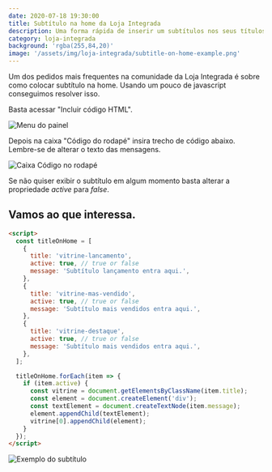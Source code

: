 ```yaml
---
date: 2020-07-18 19:30:00
title: Subtítulo na home da Loja Integrada
description: Uma forma rápida de inserir um subtítulos nos seus títulos da home da sua loja integrada
category: loja-integrada
background: 'rgba(255,84,20)'
image: '/assets/img/loja-integrada/subtitle-on-home-example.png'
---
```


Um dos pedidos mais frequentes na comunidade da Loja Integrada é sobre como colocar subtítulo na home. Usando um pouco de javascript conseguimos resolver isso.

Basta acessar "Incluir código HTML".

![Menu do painel](/assets/img/loja-integrada/subtitle-on-home-menu.png)

Depois na caixa "Código do rodapé" insira trecho de código abaixo. Lembre-se de alterar o texto das mensagens.

![Caixa Código no rodapé](/assets/img/loja-integrada/subtitle-on-home-textarea.png)

Se não quiser exibir o subtítulo em algum momento basta alterar a propriedade _active_ para _false_.

## Vamos ao que interessa.

```html
<script>
  const titleOnHome = [
    {
      title: 'vitrine-lancamento',
      active: true, // true or false
      message: 'Subtítulo lançamento entra aqui.',
    },
    {
      title: 'vitrine-mas-vendido',
      active: true, // true or false
      message: 'Subtítulo mais vendidos entra aqui.',
    },
    {
      title: 'vitrine-destaque',
      active: true, // true or false
      message: 'Subtítulo mais vendidos entra aqui.',
    },
  ];

  titleOnHome.forEach(item => {
    if (item.active) {
      const vitrine = document.getElementsByClassName(item.title);
      const element = document.createElement('div');
      const textElement = document.createTextNode(item.message);
      element.appendChild(textElement);
      vitrine[0].appendChild(element);
    }
  });
</script>
```

![Exemplo do subtítulo](/assets/img/loja-integrada/subtitle-on-home-example.png)
